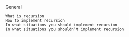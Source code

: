 General

    What is recursion
    How to implement recursion
    In what situations you should implement recursion
    In what situations you shouldn’t implement recursion
